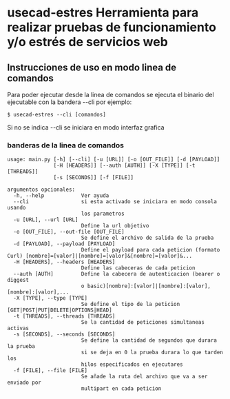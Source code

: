 # usecad-estres Herramienta para realizar pruebas de funcionamiento y/o estrés de servicios web

## Instrucciones de uso en modo linea de comandos

Para poder ejecutar desde la linea de comandos se ejecuta el binario del ejecutable con la bandera --cli por ejemplo:

```
$ usecad-estres --cli [comandos]
```

Si no se indica --cli se iniciara en modo interfaz grafica

### banderas de la linea de comandos

```
usage: main.py [-h] [--cli] [-u [URL]] [-o [OUT_FILE]] [-d [PAYLOAD]]
               [-H [HEADERS]] [--auth [AUTH]] [-X [TYPE]] [-t [THREADS]]
               [-s [SECONDS]] [-f [FILE]]

argumentos opcionales:
  -h, --help            Ver ayuda
  --cli                 si esta activado se iniciara en modo consola usando
                        los parametros
  -u [URL], --url [URL]
                        Define la url objetivo
  -o [OUT_FILE], --out-file [OUT_FILE]
                        Se define el archivo de salida de la prueba
  -d [PAYLOAD], --payload [PAYLOAD]
                        Define el payload para cada peticion (formato Curl) [nombre]=[valor]|[nombre]=[valor]&[nombre]=[valor]&...
  -H [HEADERS], --headers [HEADERS]
                        Define las cabeceras de cada peticion
  --auth [AUTH]         Define la cabecera de autenticacion (bearer o diggest
                        o basic)[nombre]:[valor]|[nombre]:[valor],[nombre]:[valor],...
  -X [TYPE], --type [TYPE]
                        Se define el tipo de la peticion [GET|POST|PUT|DELETE|OPTIONS|HEAD]
  -t [THREADS], --threads [THREADS]
                        Se la cantidad de peticiones simultaneas activas
  -s [SECONDS], --seconds [SECONDS]
                        Se define la cantidad de segundos que durara la prueba
                        si se deja en 0 la prueba durara lo que tarden los
                        hilos especificados en ejecutares
  -f [FILE], --file [FILE]
                        Se añade la ruta del archivo que va a ser enviado por
                        multipart en cada peticion

```

